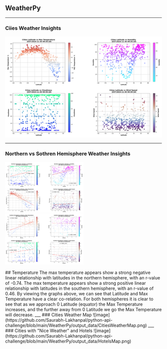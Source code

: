 ## WeatherPy
---
### Ciies Weather Insights
![image](https://github.com/Saurabh-Lakhanpal/python-api-challenge/blob/main/WeatherPy/output_data/CityPlots.png)
___
### Northern vs Sothren Hemisphere Weather Insights
<p float="left" display: inline>
  <img src="https://github.com/Saurabh-Lakhanpal/python-api-challenge/blob/main/WeatherPy/output_data/NorthHemiPlots.png" width="50%" />
  <img src="https://github.com/Saurabh-Lakhanpal/python-api-challenge/blob/main/WeatherPy/output_data/SouthHemiPlots.png" width="50%" /> 
</p>
## Temperature 
The max temperature appears show a strong negative linear relationship with latitudes in the northern hemisphere, with an r-value of -0.74. The max temperature appears show a strong positive linear relationship with latitudes in the southern hemisphere, with an r-value of 0.46.
By viewing the graphs above, we can see that Latitude and Max Temperature have a clear co-relation. For both hemispheres it is clear to see that as we approach 0 Latitude (equator) the Max Temperature increases, and the further away from 0 Latitude we go the Max Temperature will decrease.
___
### Cities Weather Map
![image](https://github.com/Saurabh-Lakhanpal/python-api-challenge/blob/main/WeatherPy/output_data/CitiesWeatherMap.png)
___
### Cities with "Nice Weather" and Hotels
![image](https://github.com/Saurabh-Lakhanpal/python-api-challenge/blob/main/WeatherPy/output_data/HotelsMap.png)
